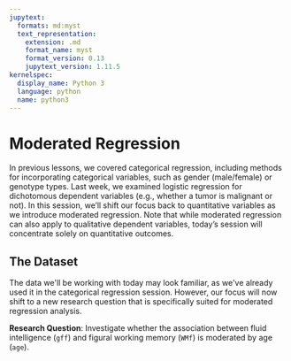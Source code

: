 ```yaml
---
jupytext:
  formats: md:myst
  text_representation:
    extension: .md
    format_name: myst
    format_version: 0.13
    jupytext_version: 1.11.5
kernelspec:
  display_name: Python 3
  language: python
  name: python3
---
```


# Moderated Regression

In previous lessons, we covered categorical regression, including methods for incorporating categorical variables, such as gender (male/female) or genotype types. Last week, we examined logistic regression for dichotomous dependent variables (e.g., whether a tumor is malignant or not). In this session, we’ll shift our focus back to quantitative variables as we introduce moderated regression. Note that while moderated regression can also apply to qualitative dependent variables, today’s session will concentrate solely on quantitative outcomes.

## The Dataset

The data we'll be working with today may look familiar, as we've already used it in the categorical regression session. However, our focus will now shift to a new research question that is specifically suited for moderated regression analysis.

**Research Question**: Investigate whether the association between fluid intelligence (`gff`) and figural working memory (`WMf`) is moderated by age (`age`).
